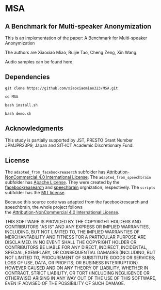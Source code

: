 # MSA

## A Benchmark for Multi-speaker Anonymization 

This is an implementation of the paper: A Benchmark for Multi-speaker Anonymization

The authors are Xiaoxiao Miao, Ruijie Tao, Cheng Zeng, Xin Wang.


Audio samples can be found here:

## Dependencies

`git clone https://github.com/xiaoxiaomiao323/MSA.git`

`cd MSA`

`bash install.sh`

`bash demo.sh`
 

## Acknowledgments
This study is partially supported by JST, PRESTO Grant Number JPMJPR23P9, Japan and SIT-ICT Academic Discretionary Fund.

## License

The `adapted_from_facebookreaserch` subfolder has [Attribution-NonCommercial 4.0 International License](ff). The `adapted_from_speechbrain` subfolder has [Apache License](https://github.com/nii-yamagishilab/SSL-SAS/blob/main/adapted_from_speechbrain/LICENSE). They were created by the [facebookreasearch](https://github.com/facebookresearch/speech-resynthesis/blob/main) and [speechbrain](https://github.com/speechbrain/speechbrain) orgnization, respectively. The `scripts` subfolder has the [MIT license](https://github.com/nii-yamagishilab/SSL-SAS/blob/main/scripts/LICENSE).

Because this source code was adapted from the facebookresearch and speechbrain, the whole project follows  
the [Attribution-NonCommercial 4.0 International License](https://github.com/nii-yamagishilab/SSL-SAS/blob/main/adapted_from_facebookresearch/LICENSE).

THIS SOFTWARE IS PROVIDED BY THE COPYRIGHT HOLDERS AND CONTRIBUTORS "AS IS" AND ANY EXPRESS OR IMPLIED WARRANTIES, INCLUDING, BUT NOT LIMITED TO, THE IMPLIED WARRANTIES OF MERCHANTABILITY AND FITNESS FOR A PARTICULAR PURPOSE ARE DISCLAIMED. IN NO EVENT SHALL THE COPYRIGHT HOLDER OR CONTRIBUTORS BE LIABLE FOR ANY DIRECT, INDIRECT, INCIDENTAL, SPECIAL, EXEMPLARY, OR CONSEQUENTIAL DAMAGES (INCLUDING, BUT NOT LIMITED TO, PROCUREMENT OF SUBSTITUTE GOODS OR SERVICES; LOSS OF USE, DATA, OR PROFITS; OR BUSINESS INTERRUPTION) HOWEVER CAUSED AND ON ANY THEORY OF LIABILITY, WHETHER IN CONTRACT, STRICT LIABILITY, OR TORT (INCLUDING NEGLIGENCE OR OTHERWISE) ARISING IN ANY WAY OUT OF THE USE OF THIS SOFTWARE, EVEN IF ADVISED OF THE POSSIBILITY OF SUCH DAMAGE.

